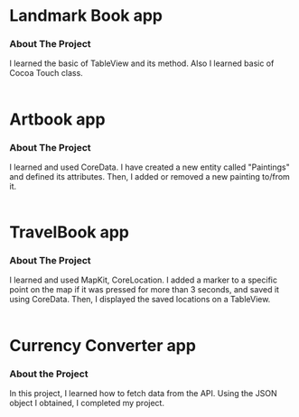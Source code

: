 # Landmark Book app 

### About The Project

I learned the basic of TableView and its method. Also I learned basic of Cocoa Touch class. <br><br>

#  Artbook app

### About The Project

I learned and used CoreData. I have created a new entity called "Paintings" and defined its attributes. Then, I added or removed a new painting to/from it.<br><br>

# TravelBook app

### About The Project

I learned and used MapKit, CoreLocation. I added a marker to a specific point on the map if it was pressed for more than 3 seconds, and saved it using CoreData. Then, I displayed the saved locations on a TableView.<br><br>

# Currency Converter app

### About the Project

In this project, I learned how to fetch data from the API. Using the JSON object I obtained, I completed my project.
